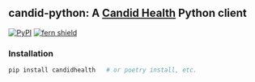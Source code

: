 ## candid-python: A [Candid Health](https://joincandidhealth.com) Python client
[![PyPI](https://img.shields.io/pypi/v/candidhealth)](https://pypi.org/project/candidhealth/)
[![fern shield](https://img.shields.io/badge/%F0%9F%8C%BF-SDK%20generated%20by%20Fern-brightgreen)](https://buildwithfern.com/?utm_source=candidhealth/candid-python/readme)

### Installation
```bash
pip install candidhealth   # or poetry install, etc.
```
